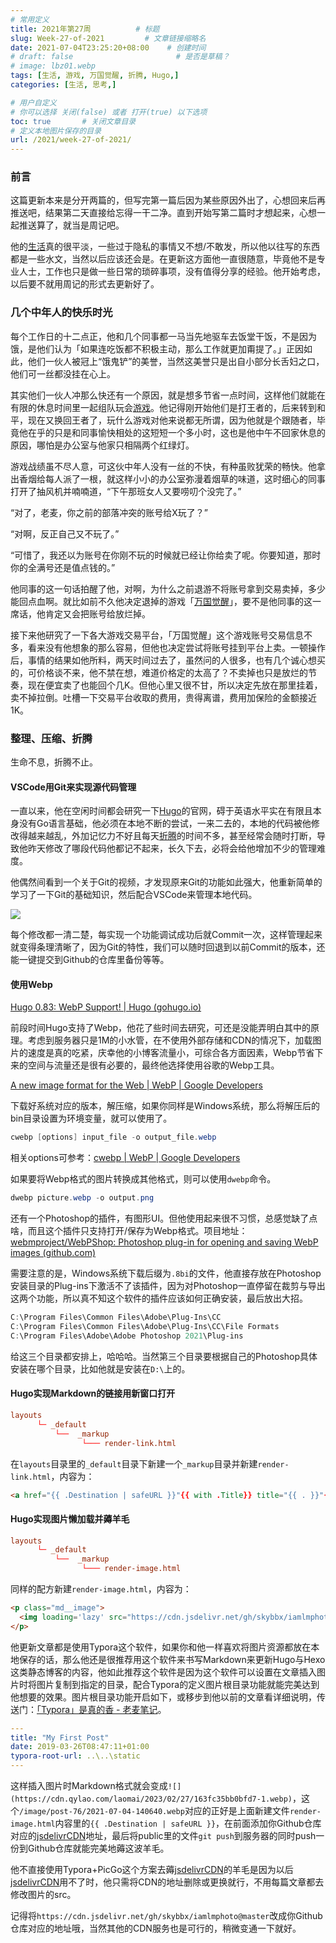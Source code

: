 ```yaml
---
# 常用定义
title: 2021年第27周          # 标题
slug: Week-27-of-2021         # 文章链接缩略名
date: 2021-07-04T23:25:20+08:00    # 创建时间
# draft: false                       # 是否是草稿？
# image: lbz01.webp
tags: [生活, 游戏, 万国觉醒, 折腾, Hugo,]
categories: [生活, 思考,]

# 用户自定义
# 你可以选择 关闭(false) 或者 打开(true) 以下选项
toc: true       # 关闭文章目录
# 定义本地图片保存的目录
url: /2021/week-27-of-2021/
---
```


### 前言

这篇更新本来是分开两篇的，但写完第一篇后因为某些原因外出了，心想回来后再推送吧，结果第二天直接给忘得一干二净。直到开始写第二篇时才想起来，心想一起推送算了，就当是周记吧。

他的[生活](生活.md)真的很平淡，一些过于隐私的事情又不想/不敢发，所以他以往写的东西都是一些水文，当然以后应该还会是。在更新这方面他一直很随意，毕竟他不是专业人士，工作也只是做一些日常的琐碎事项，没有值得分享的经验。他开始考虑，以后要不就用周记的形式去更新好了。

### 几个中年人的快乐时光

每个工作日的十二点正，他和几个同事都一马当先地驱车去饭堂干饭，不是因为饿，是他们认为「如果连吃饭都不积极主动，那么工作就更加甭提了。」正因如此，他们一伙人被冠上“饿鬼铲”的美誉，当然这美誉只是出自小部分长舌妇之口，他们可一丝都没挂在心上。

其实他们一伙人冲那么快还有一个原因，就是想多节省一点时间，这样他们就能在有限的休息时间里一起组队玩会[游戏](游戏.md)。他记得刚开始他们是打王者的，后来转到和平，现在又换回王者了，玩什么游戏对他来说都无所谓，因为他就是个跟随者，毕竟他在乎的只是和同事愉快相处的这短短一个多小时，这也是他中午不回家休息的原因，哪怕是办公室与他家只相隔两个红绿灯。

游戏战绩虽不尽人意，可这伙中年人没有一丝的不快，有种虽败犹荣的畅快。他拿出香烟给每人派了一根，就这样小小的办公室弥漫着烟草的味道，这时细心的同事打开了抽风机并喃喃道，“下午那班女人又要唠叨个没完了。”

“对了，老麦，你之前的部落冲突的账号给X玩了？”

“对啊，反正自己又不玩了。”

“可惜了，我还以为账号在你刚不玩的时候就已经让你给卖了呢。你要知道，那时你的全满号还是值点钱的。”

他同事的这一句话拍醒了他，对啊，为什么之前退游不将账号拿到交易卖掉，多少能回点血啊。就比如前不久他决定退掉的游戏「[万国觉醒](万国觉醒.md)」，要不是他同事的这一席话，他肯定又会把账号给放烂掉。

接下来他研究了一下各大游戏交易平台，「万国觉醒」这个游戏账号交易信息不多，看来没有他想象的那么容易，但他也决定尝试将账号挂到平台上卖。一顿操作后，事情的结果如他所料，两天时间过去了，虽然问的人很多，也有几个诚心想买的，可价格谈不来，他不禁在想，难道价格定的太高了？不卖掉也只是放烂的节奏，现在便宜卖了也能回个几K。但他心里又很不甘，所以决定先放在那里挂着，卖不掉拉倒。吐槽一下交易平台收取的费用，贵得离谱，费用加保险的金额接近1K。

### 整理、压缩、折腾

生命不息，折腾不止。

#### VSCode用Git来实现源代码管理

一直以来，他在空闲时间都会研究一下[Hugo](Hugo.md)的官网，碍于英语水平实在有限且本身没有Go语言基础，他必须在本地不断的尝试，一来二去的，本地的代码被他修改得越来越乱，外加记忆力不好且每天[折腾](折腾.md)的时间不多，甚至经常会随时打断，导致他昨天修改了哪段代码他都记不起来，长久下去，必将会给他增加不少的管理难度。

他偶然间看到一个关于Git的视频，才发现原来Git的功能如此强大，他重新简单的学习了一下Git的基础知识，然后配合VSCode来管理本地代码。

![](https://cdn.qylao.com/laomai/2023/02/27/163fc35bb024c4-1.webp)

每个修改都一清二楚，每实现一个功能调试成功后就Commit一次，这样管理起来就变得条理清晰了，因为Git的特性，我们可以随时回退到以前Commit的版本，还能一键提交到Github的仓库里备份等等。

#### 使用Webp

[Hugo 0.83: WebP Support! | Hugo (gohugo.io)](https://gohugo.io/news/0.83.0-relnotes/) 

前段时间Hugo支持了Webp，他花了些时间去研究，可还是没能弄明白其中的原理。考虑到服务器只是1M的小水管，在不使用外部存储和CDN的情况下，加载图片的速度是真的吃紧，庆幸他的小博客流量小，可综合各方面因素，Webp节省下来的空间与流量还是很有必要的，最终他选择使用谷歌的Webp工具。

[A new image format for the Web  | WebP  | Google Developers](https://developers.google.com/speed/webp) 

下载好系统对应的版本，解压缩，如果你同样是Windows系统，那么将解压后的bin目录设置为环境变量，就可以使用了。

``` powershell
cwebp [options] input_file -o output_file.webp
```

相关options可参考：[cwebp  | WebP  | Google Developers](https://developers.google.com/speed/webp/docs/cwebp)

如果要将Webp格式的图片转换成其他格式，则可以使用`dwebp`命令。

``` powershell
dwebp picture.webp -o output.png
```

还有一个Photoshop的插件，有图形UI。但他使用起来很不习惯，总感觉缺了点啥，而且这个插件只支持打开/保存为Webp格式。项目地址：[webmproject/WebPShop: Photoshop plug-in for opening and saving WebP images (github.com)](https://github.com/webmproject/WebPShop)

需要注意的是，Windows系统下载后缀为`.8bi`的文件，他直接存放在Photoshop安装目录的Plug-ins下激活不了该插件，因为对Photoshop一直停留在裁剪与导出这两个功能，所以真不知这个软件的插件应该如何正确安装，最后放出大招。

``` powershell
C:\Program Files\Common Files\Adobe\Plug-Ins\CC
C:\Program Files\Common Files\Adobe\Plug-Ins\CC\File Formats
C:\Program Files\Adobe\Adobe Photoshop 2021\Plug-ins
```

给这三个目录都安排上，哈哈哈。当然第三个目录要根据自己的Photoshop具体安装在哪个目录，比如他就是安装在`D:\`上的。

#### Hugo实现Markdown的链接用新窗口打开

``` toml
layouts
      └─ _default
          └──  _markup
                └─── render-link.html
```

在`layouts`目录里的`_default`目录下新建一个`_markup`目录并新建`render-link.html`，内容为：

``` html
<a href="{{ .Destination | safeURL }}"{{ with .Title}} title="{{ . }}"{{ end }}{{ if strings.HasPrefix .Destination "http" }} target="_blank" rel="noopener"{{ end }}>{{ .Text | safeHTML }}</a>
```

#### Hugo实现图片懒加载并薅羊毛

``` toml
layouts
      └─ _default
          └──  _markup
                └─── render-image.html
```

同样的配方新建`render-image.html`，内容为：

``` html
<p class="md__image">
  <img loading='lazy' src="https://cdn.jsdelivr.net/gh/skybbx/iamlmphoto@master{{ .Destination | safeURL }}" alt="{{ .Text }}" {{ with .Title}} title="{{ . }}"{{ end }} />
</p>
```

他更新文章都是使用Typora这个软件，如果你和他一样喜欢将图片资源都放在本地保存的话，那么他还是很推荐用这个软件来书写Markdown来更新Hugo与Hexo这类静态博客的内容，他如此推荐这个软件是因为这个软件可以设置在文章插入图片时将图片复制到指定的目录，配合Typora的定义图片根目录功能就能完美达到他想要的效果。图片根目录功能开启如下，或移步到他以前的文章看详细说明，传送门：[「Typora」是真的香 - 老麦笔记](https://iamlm.com/2020/post-42/)。

``` yaml
---
title: "My First Post"
date: 2019-03-26T08:47:11+01:00
typora-root-url: ..\..\static
---
```

这样插入图片时Markdown格式就会变成`![](https://cdn.qylao.com/laomai/2023/02/27/163fc35bb0bfd7-1.webp)`，这个`/image/post-76/2021-07-04-140640.webp`对应的正好是上面新建文件`render-image.html`内容里的`{{ .Destination | safeURL }}`，在前面添加你Github仓库对应的<u>jsdelivrCDN</u>地址，最后将public里的文件`git push`到服务器的同时push一份到Github仓库就能完美地薅这波羊毛。

他不直接使用Typora+PicGo这个方案去薅<u>jsdelivrCDN</u>的羊毛是因为以后<u>jsdelivrCDN</u>用不了时，他只需将CDN的地址删除或更换就行，不用每篇文章都去修改图片的src。

记得将`https://cdn.jsdelivr.net/gh/skybbx/iamlmphoto@master`改成你Github仓库对应的地址哦，当然其他的CDN服务也是可行的，稍微变通一下就好。